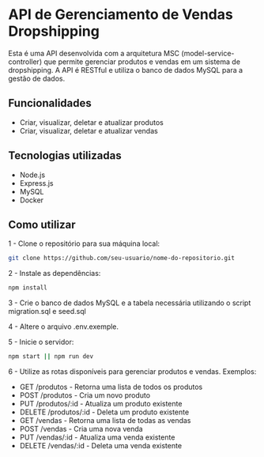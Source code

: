 # API de Gerenciamento de Vendas Dropshipping
Esta é uma API desenvolvida com a arquitetura MSC (model-service-controller) que permite gerenciar produtos e vendas em um sistema de dropshipping. A API é RESTful e utiliza o banco de dados MySQL para a gestão de dados.

## Funcionalidades
- Criar, visualizar, deletar e atualizar produtos
- Criar, visualizar, deletar e atualizar vendas

## Tecnologias utilizadas
- Node.js
- Express.js
- MySQL
- Docker

## Como utilizar
1 - Clone o repositório para sua máquina local:

```bash
git clone https://github.com/seu-usuario/nome-do-repositorio.git
```
2 - Instale as dependências:

```bash
npm install
```

3 - Crie o banco de dados MySQL e a tabela necessária utilizando o script migration.sql e seed.sql

4 - Altere o arquivo .env.exemple.

5 - Inicie o servidor:

```bash
npm start || npm run dev
```

6 - Utilize as rotas disponíveis para gerenciar produtos e vendas. Exemplos:

- GET /produtos - Retorna uma lista de todos os produtos
- POST /produtos - Cria um novo produto
- PUT /produtos/:id - Atualiza um produto existente
- DELETE /produtos/:id - Deleta um produto existente
- GET /vendas - Retorna uma lista de todas as vendas
- POST /vendas - Cria uma nova venda
- PUT /vendas/:id - Atualiza uma venda existente
- DELETE /vendas/:id - Deleta uma venda existente

